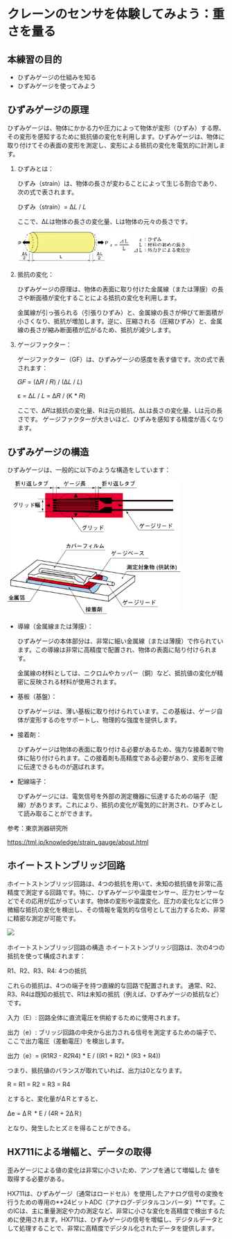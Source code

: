 # クレーンのセンサを体験してみよう：重さを量る

## 本練習の目的

- ひずみゲージの仕組みを知る
- ひずみゲージを使ってみよう

## ひずみゲージの原理

ひずみゲージは、物体にかかる力や圧力によって物体が変形（ひずみ）する際、その変形を感知するために抵抗値の変化を利用します。ひずみゲージは、物体に取り付けてその表面の変形を測定し、変形による抵抗の変化を電気的に計測します。

1. ひずみとは：

   ひずみ（strain）は、物体の長さが変わることによって生じる割合であり、次の式で表されます。

   ひずみ（strain）= Δ𝐿 / 𝐿​ 

   ここで、Δ𝐿は物体の長さの変化量、Lは物体の元々の長さです。
   
   <img src="img_index01_1_3.png" width="400px">

2. 抵抗の変化：

   ひずみゲージの原理は、物体の表面に取り付けた金属線（または薄膜）の長さや断面積が変化することによる抵抗の変化を利用します。

   金属線が引っ張られる（引張りひずみ）と、金属線の長さが伸びて断面積が小さくなり、抵抗が増加します。逆に、圧縮される（圧縮ひずみ）と、金属線の長さが縮み断面積が広がるため、抵抗が減少します。

3. ゲージファクター：

   ゲージファクター（GF）は、ひずみゲージの感度を表す値です。次の式で表されます：

   𝐺𝐹 = (Δ𝑅 / 𝑅) / (Δ𝐿 / 𝐿​)

   ε = Δ𝐿 / 𝐿 = Δ𝑅 / (K * 𝑅)

   ここで、Δ𝑅は抵抗の変化量、Rは元の抵抗、ΔLは長さの変化量、Lは元の長さです。
   ゲージファクターが大きいほど、ひずみを感知する精度が高くなります。

## ひずみゲージの構造

ひずみゲージは、一般的に以下のような構造をしています：

<img src="img_index02_0.png" width="400px">

- 導線（金属線または薄膜）：

  ひずみゲージの本体部分は、非常に細い金属線（または薄膜）で作られています。この導線は非常に高精度で配置され、物体の表面に貼り付けられます。

  金属線の材料としては、ニクロムやカッパー（銅）など、抵抗値の変化が精密に反映される材料が使用されます。

- 基板（基盤）：

  ひずみゲージは、薄い基板に取り付けられています。この基板は、ゲージ自体が変形するのをサポートし、物理的な強度を提供します。

- 接着剤：

  ひずみゲージは物体の表面に取り付ける必要があるため、強力な接着剤で物体に貼り付けられます。この接着剤も高精度である必要があり、変形を正確に伝達できるものが選ばれます。

- 配線端子：

  ひずみゲージには、電気信号を外部の測定機器に伝達するための端子（配線）があります。これにより、抵抗の変化が電気的に計測され、ひずみとして読み取ることができます。

参考：東京測器研究所

https://tml.jp/knowledge/strain_gauge/about.html

## ホイートストンブリッジ回路

ホイートストンブリッジ回路は、4つの抵抗を用いて、未知の抵抗値を非常に高精度で測定する回路です。特に、ひずみゲージや温度センサー、圧力センサーなどでその応用が広がっています。物体の変形や温度変化、圧力の変化などに伴う微細な抵抗の変化を検出し、その情報を電気的な信号として出力するため、非常に精密な測定が可能です。

<image src="img_index04_0.png" width="300px">

ホイートストンブリッジ回路の構造
ホイートストンブリッジ回路は、次の4つの抵抗を使って構成されます：

R1、R2、R3、R4: 4つの抵抗

これらの抵抗は、4つの端子を持つ直線的な回路で配置されます。
通常、R2、R3、R4は既知の抵抗で、R1は未知の抵抗（例えば、ひずみゲージの抵抗など）です。

入力（E）: 回路全体に直流電圧を供給するために使用されます。

出力（e）: ブリッジ回路の中央から出力される信号を測定するための端子で、ここで出力電圧（差動電圧）を検出します。

出力（e）= (R1*R3 - R2*R4) * E / ((R1 + R2) * (R3 + R4))

つまり、抵抗値のバランスが取れていれば、出力は0となります。

R = R1 = R2 = R3 = R4

とすると、変化量がΔＲとすると、

Δe = ΔＲ * E / (4R + 2ΔＲ)

となり、発生したヒズミを得ることができる。

## HX711による増幅と、データの取得

歪みゲージによる値の変化は非常に小さいため、アンプを通じて増幅した
値を取得する必要がある。

HX711は、ひずみゲージ（通常はロードセル）を使用したアナログ信号の変換を行うための専用の**24ビットADC（アナログ-デジタルコンバータ）**です。このICは、主に重量測定や力の測定など、非常に小さな変化を高精度で検出するために使用されます。HX711は、ひずみゲージの信号を増幅し、デジタルデータとして処理することで、非常に高精度でデジタル化されたデータを提供します。


